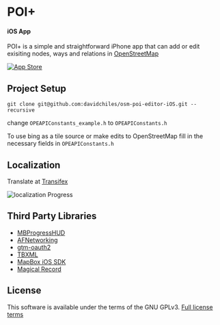 # POI+
#### iOS App

POI+ is a simple and straightforward iPhone app that can add or edit exisiting nodes, ways and relations in [OpenStreetMap](http://openstreetmap.org)

[![App Store](http://linkmaker.itunes.apple.com/htmlResources/assets/images/web/linkmaker/badge_appstore-lrg.svg)](https://itunes.apple.com/us/app/poi+-open-street-map-poi-editor/id518401562?mt=8&uo=4)

## Project Setup

`git clone git@github.com:davidchiles/osm-poi-editor-iOS.git --recursive`

change `OPEAPIConstants_example.h` to `OPEAPIConstants.h`

To use bing as a tile source or make edits to OpenStreetMap fill in the necessary fields in `OPEAPIConstants.h`

## Localization

Translate at [Transifex](https://www.transifex.com/projects/p/poi/resource/localizablestrings/)

![localization Progress](https://www.transifex.com/projects/p/poi/resource/localizablestrings/chart/image_png)

## Third Party Libraries

- [MBProgressHUD](https://github.com/jdg/MBProgressHUD)
- [AFNetworking](https://github.com/AFNetworking/AFNetworking)
- [gtm-oauth2](http://code.google.com/p/gtm-oauth2/)
- [TBXML](https://github.com/71squared/TBXML)
- [MapBox iOS SDK](https://github.com/mapbox/mapbox-ios-sdk)
- [Magical Record](https://github.com/magicalpanda/MagicalRecord)

## License
This software is available under the terms of the GNU GPLv3. [Full license terms](http://www.gnu.org/licenses/gpl.html)